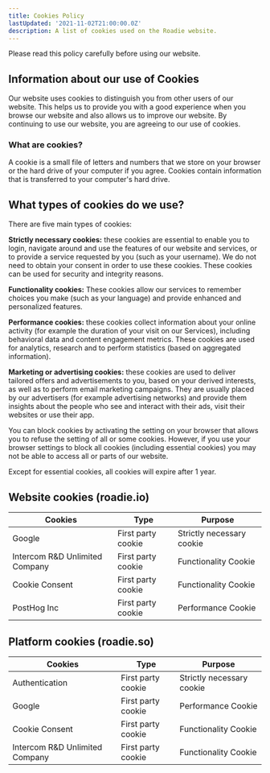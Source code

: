```yaml
---
title: Cookies Policy
lastUpdated: '2021-11-02T21:00:00.0Z'
description: A list of cookies used on the Roadie website.
---
```


Please read this policy carefully before using our website.

## Information about our use of Cookies

Our website uses cookies to distinguish you from other users of our website. This helps us to provide you with a good experience when you browse our website and also allows us to improve our website. By continuing to use our website, you are agreeing to our use of cookies.

### What are cookies?

A cookie is a small file of letters and numbers that we store on your browser or the hard drive of your computer if you agree. Cookies contain information that is transferred to your computer's hard drive.

## What types of cookies do we use?

There are five main types of cookies:

**Strictly necessary cookies:** these cookies are essential to enable you to login, navigate around and use the features of our website and services, or to provide a service requested by you (such as your username). We do not need to obtain your consent in order to use these cookies. These cookies can be used for security and integrity reasons.

**Functionality cookies:** These cookies allow our services to remember choices you make (such as your language) and provide enhanced and personalized features.

**Performance cookies:** these cookies collect information about your online activity (for example the duration of your visit on our Services), including behavioral data and content engagement metrics. These cookies are used for analytics, research and to perform statistics (based on aggregated information).

**Marketing or advertising cookies:** these cookies are used to deliver tailored offers and advertisements to you, based on your derived interests, as well as to perform email marketing campaigns. They are usually placed by our advertisers (for example advertising networks) and provide them insights about the people who see and interact with their ads, visit their websites or use their app.

You can block cookies by activating the setting on your browser that allows you to refuse the setting of all or some cookies. However, if you use your browser settings to block all cookies (including essential cookies) you may not be able to access all or parts of our website.

Except for essential cookies, all cookies will expire after 1 year.

## Website cookies (roadie.io)

| Cookies                        | Type               | Purpose                   |
| ------------------------------ | ------------------ | ------------------------- |
| Google                         | First party cookie | Strictly necessary cookie |
| Intercom R&D Unlimited Company | First party cookie | Functionality Cookie      |
| Cookie Consent                 | First party cookie | Functionality Cookie      |
| PostHog Inc                    | First party cookie | Performance Cookie        |

## Platform cookies (roadie.so)

| Cookies                        | Type               | Purpose                   |
| ------------------------------ | ------------------ | ------------------------- |
| Authentication                 | First party cookie | Strictly necessary cookie |
| Google                         | First party cookie | Performance Cookie        |
| Cookie Consent                 | First party cookie | Functionality Cookie      |
| Intercom R&D Unlimited Company | First party cookie | Functionality Cookie      |
